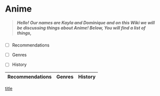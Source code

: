 # Anime
> ##### Hello! Our names are Kayla and Dominique and on this Wiki we will be discussing things about Anime! Below, You will find a list of things,
- [ ] Recommendations
- [ ] Genres
- [ ] History


| Recommendations | Genres | History |
| ----------- | ----------- |-----------------|

[title](Recs)
